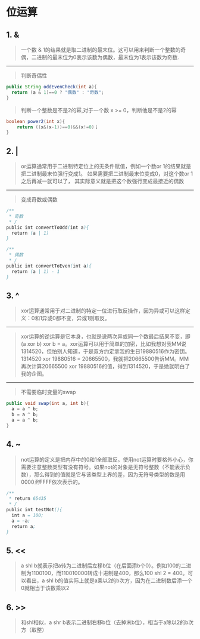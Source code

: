 # 位运算

## 1. &
> 一个数 & 1的结果就是取二进制的最末位。这可以用来判断一个整数的奇偶，二进制的最末位为0表示该数为偶数，最末位为1表示该数为奇数.

---
> 判断奇偶性

```java
public String oddEvenCheck(int a){
  return (a & 1)==0 ? "偶数" : "奇数";
}
```

> 判断一个整数是不是2的幂,对于一个数 x >= 0，判断他是不是2的幂

```java
boolean power2(int x){
    return ((x&(x-1))==0)&&(x!=0)；
}
```

## 2. |
> or运算通常用于二进制特定位上的无条件赋值，例如一个数or 1的结果就是把二进制最末位强行变成1。
如果需要把二进制最末位变成0，对这个数or 1之后再减一就可以了，
其实际意义就是把这个数强行变成最接近的偶数

---
> 变成奇数或偶数

```java
/**
 * 奇数
 * /
public int convertToOdd(int a){
  return (a | 1)
}

/**
 * 偶数
 * /
public int convertToEven(int a){
  return (a | 1) - 1
}
```

## 3. ^
> xor运算通常用于对二进制的特定一位进行取反操作，因为异或可以这样定义：0和1异或0都不变，异或1则取反。

---
> xor运算的逆运算是它本身，也就是说两次异或同一个数最后结果不变，即(a xor b) xor b = a。xor运算可以用于简单的加密，比如我想对我MM说1314520，但怕别人知道，于是双方约定拿我的生日19880516作为密钥。1314520 xor 19880516 = 20665500，我就把20665500告诉MM。MM再次计算20665500 xor 19880516的值，得到1314520，于是她就明白了我的企图。

---
> 不需要临时变量的swap

```java
public void swap(int a, int b){
  a = a ^ b;
  b = a ^ b;
  a = a ^ b;
}
```

## 4. ~
>  not运算的定义是把内存中的0和1全部取反。使用not运算时要格外小心，你需要注意整数类型有没有符号。如果not的对象是无符号整数（不能表示负数），那么得到的值就是它与该类型上界的差，因为无符号类型的数是用$0000到$FFFF依次表示的。

```java
/**
 * return 65435
 * /
public int testNot(){
  int a = 100;
  a = ~a;
  return a;
}
```

## 5. << 
>  a shl b就表示把a转为二进制后左移b位（在后面添b个0）。例如100的二进制为1100100，而110010000转成十进制是400，那么100 shl 2 = 400。可以看出，a shl b的值实际上就是a乘以2的b次方，因为在二进制数后添一个0就相当于该数乘以2

## 6. >>
> 和shl相似，a shr b表示二进制右移b位（去掉末b位），相当于a除以2的b次方（取整）